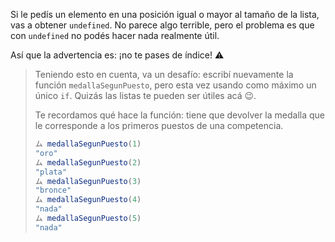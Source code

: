Si le pedís un elemento en una posición igual o mayor al tamaño de la lista, vas a obtener `undefined`. No parece algo terrible, pero el problema es que con `undefined` no podés hacer nada realmente útil.

Así que la advertencia es: ¡no te pases de índice! :warning:

> Teniendo esto en cuenta, va un desafío: escribí nuevamente la función `medallaSegunPuesto`, pero esta vez usando como máximo un único `if`. Quizás las listas te pueden ser útiles acá :wink:.
>
> Te recordamos qué hace la función: tiene que devolver la medalla que le corresponde a los primeros puestos de una competencia.
>
>```javascript
>ム medallaSegunPuesto(1)
>"oro"
>ム medallaSegunPuesto(2)
>"plata"
>ム medallaSegunPuesto(3)
>"bronce"
>ム medallaSegunPuesto(4)
>"nada"
>ム medallaSegunPuesto(5)
>"nada"
```
